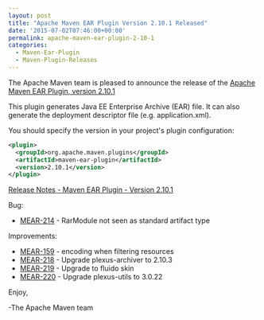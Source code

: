 ```yaml
---
layout: post
title: "Apache Maven EAR Plugin Version 2.10.1 Released"
date: '2015-07-02T07:46:00+00:00'
permalink: apache-maven-ear-plugin-2-10-1
categories:
  - Maven-Ear-Plugin
  - Maven-Plugin-Releases
---
```

The Apache Maven team is pleased to announce the release of the
[Apache Maven EAR Plugin, version 2.10.1](http://maven.apache.org/plugins/maven-ear-plugin/)

This plugin generates Java EE Enterprise Archive (EAR) file. It can also
generate the deployment descriptor file (e.g. application.xml).

You should specify the version in your project's plugin configuration:

```xml
<plugin>
  <groupId>org.apache.maven.plugins</groupId>
  <artifactId>maven-ear-plugin</artifactId>
  <version>2.10.1</version>
</plugin>
```
<!-- more -->

[Release Notes - Maven EAR Plugin - Version 2.10.1](https://issues.apache.org/jira/secure/ReleaseNote.jspa?projectId=12317422&version=12330698)

Bug:

* [MEAR-214](https://issues.apache.org/jira/browse/MEAR-214) - RarModule not seen as standard artifact type

Improvements:

* [MEAR-159](https://issues.apache.org/jira/browse/MEAR-159) - encoding when filtering resources
* [MEAR-218](https://issues.apache.org/jira/browse/MEAR-218) - Upgrade plexus-archiver to 2.10.3
* [MEAR-219](https://issues.apache.org/jira/browse/MEAR-219) - Upgrade to fluido skin
* [MEAR-220](https://issues.apache.org/jira/browse/MEAR-220) - Upgrade plexus-utils to 3.0.22

Enjoy,

-The Apache Maven team
